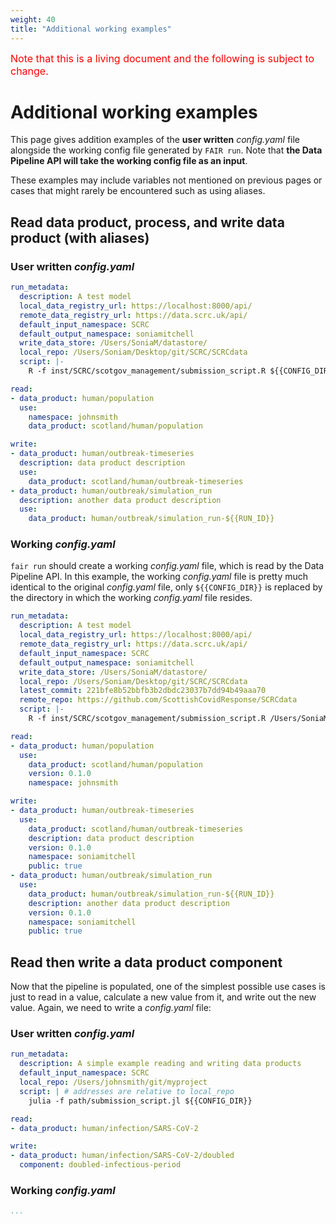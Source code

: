 ```yaml
---
weight: 40
title: "Additional working examples"
---
```


<span style="font-size:12pt; color:red">Note that this is a living document and the following is subject to change.</span>

# Additional working examples

This page gives addition examples of the **user written** *config.yaml* file alongside the working config file generated by `FAIR run`. Note that **the Data Pipeline API will take the working config file as an input**.

These examples may include variables not mentioned on previous pages or cases that might rarely be encountered such as using aliases.

## Read data product, process, and write data product (with aliases)

### User written *config.yaml*

```yaml
run_metadata:
  description: A test model
  local_data_registry_url: https://localhost:8000/api/
  remote_data_registry_url: https://data.scrc.uk/api/
  default_input_namespace: SCRC
  default_output_namespace: soniamitchell
  write_data_store: /Users/SoniaM/datastore/
  local_repo: /Users/Soniam/Desktop/git/SCRC/SCRCdata
  script: |- 
    R -f inst/SCRC/scotgov_management/submission_script.R ${{CONFIG_DIR}}

read:
- data_product: human/population
  use:
    namespace: johnsmith
    data_product: scotland/human/population

write:
- data_product: human/outbreak-timeseries
  description: data product description
  use:
    data_product: scotland/human/outbreak-timeseries
- data_product: human/outbreak/simulation_run
  description: another data product description
  use:
    data_product: human/outbreak/simulation_run-${{RUN_ID}}
```

### Working *config.yaml*

`fair run` should create a working *config.yaml* file, which is read by the Data Pipeline API. In this example, the working *config.yaml* file is pretty much identical to the original *config.yaml* file, only `${{CONFIG_DIR}}` is replaced by the directory in which the working *config.yaml* file resides.

```yaml
run_metadata:
  description: A test model
  local_data_registry_url: https://localhost:8000/api/
  remote_data_registry_url: https://data.scrc.uk/api/
  default_input_namespace: SCRC
  default_output_namespace: soniamitchell
  write_data_store: /Users/SoniaM/datastore/
  local_repo: /Users/Soniam/Desktop/git/SCRC/SCRCdata
  latest_commit: 221bfe8b52bbfb3b2dbdc23037b7dd94b49aaa70
  remote_repo: https://github.com/ScottishCovidResponse/SCRCdata
  script: |- 
    R -f inst/SCRC/scotgov_management/submission_script.R /Users/SoniaM/datastore/coderun/20210511-231444/

read:
- data_product: human/population
  use:
    data_product: scotland/human/population
    version: 0.1.0
    namespace: johnsmith

write:
- data_product: human/outbreak-timeseries
  use:
    data_product: scotland/human/outbreak-timeseries
    description: data product description
    version: 0.1.0
    namespace: soniamitchell
    public: true
- data_product: human/outbreak/simulation_run
  use:
    data_product: human/outbreak/simulation_run-${{RUN_ID}}
    description: another data product description
    version: 0.1.0
    namespace: soniamitchell
    public: true
```

## Read then write a data product component

Now that the pipeline is populated, one of the simplest possible use cases is just to read in a value, calculate a new value from it, and write out the new value. Again, we need to write a *config.yaml* file:

### User written *config.yaml*

```yaml
run_metadata: 
  description: A simple example reading and writing data products
  default_input_namespace: SCRC
  local_repo: /Users/johnsmith/git/myproject
  script: | # addresses are relative to local_repo
    julia -f path/submission_script.jl ${{CONFIG_DIR}}

read:
- data_product: human/infection/SARS-CoV-2

write:
- data_product: human/infection/SARS-CoV-2/doubled
  component: doubled-infectious-period
```

### Working *config.yaml*

```yaml
...
```
